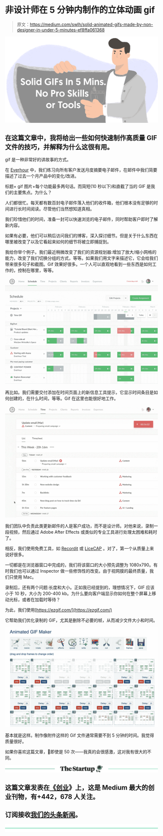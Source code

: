 # 非设计师在 5 分钟内制作的立体动画 gif

> 原文：<https://medium.com/swlh/solid-animated-gifs-made-by-non-designer-in-under-5-minutes-ef8ffa061368>

![](img/a102430a9793b492bd70a013fa89ce50.png)

## 在这篇文章中，我将给出一些如何快速制作高质量 GIF 文件的技巧，并解释为什么这很有用。

gif 是一种非常好的讲故事的方式。

在 [Everhour](https://everhour.com) 中，我们练习向所有客户发送月度摘要电子邮件，在邮件中我们简要描述了过去一个月产品中的变化/改进。

标题+ gif 图片+每个功能最多两句话。而简短(10 秒以下)和直截了当的 GIF 是我们的主要焦点。为什么？

人们都很忙。每天都有数百封电子邮件落入他们的收件箱，他们根本没有足够的时间进行长时间阅读。尽管他们当然想知道真相。

我们珍惜他们的时间，准备一封可以快速浏览的电子邮件，同时帮助客户即时了解新内容。

如果有必要，他们可以稍后访问我们的博客，深入探讨细节。但是关于什么东西在哪里被改变了以及它看起来如何的细节将被立即捕捉到。

我给你举个例子。我们最近稍微改变了我们的资源规划器:增加了放大/缩小网格的能力，改变了我们切换分组的方式，等等。如果我们用文字来描述它，它会给我们带来很多句子和截图。Gif 效果好很多。一个人可以直观地看到一些东西是如何工作的，控制在哪里，等等。

![](img/49528322b5c06e6ade0c2d5d562681b6.png)

再比如。我们需要交付添加在时间页面上的新信息工具提示，它显示时间条目是如何创建的，在什么时间，等等。Gif 在这里也能很好地工作。

![](img/a176d51d667def48b13b8c2e30a4bfc9.png)

我们团队中负责此类更新邮件的人是客户成功，而不是设计师。对他来说，录制一段视频，然后通过 Adobe After Effects 或类似的专业工具进行处理太困难和耗时了。

相反，我们使用免费工具，如 [Recordit](http://recordit.co/) 或 [LiceCAP](https://www.cockos.com/licecap/) 。对了，第一个从质量上来说好很多。

一切都是在浏览器窗口中完成的，我们将该窗口的大小预先调整为 1080x790。有时我们也可以通过 Inspector 做一些修饰性的改变。由于视网膜的最终质量，我们只使用 Mac。

录制后，还有两个问题:长度和大小。正如我已经提到的，理想情况下，GIF 应该小于 10 秒，大小为 200-400 kb。为什么要向客户端显示你如何在整个屏幕上移动光标，或者在加载时等待？

为此，我们使用[https://ezgif.com/](https://ezgif.com/)

它帮助我们优化录制的 GIF，尤其是删除不必要的帧，从而减少文件大小和时间。

![](img/015360eb5434c3a43586ca3fb6dfe569.png)

基本就是这样。制作像附件这样的 Gif 文件通常需要不到 5 分钟的时间。我觉得质量很好。

如果你喜欢这篇文章，👏即使是 50 次——我真的会很感激，这对我有很大的不同。

[![](img/308a8d84fb9b2fab43d66c117fcc4bb4.png)](https://medium.com/swlh)

## 这篇文章发表在[《创业](https://medium.com/swlh)》上，这是 Medium 最大的创业刊物，有+442，678 人关注。

## 订阅接收[我们的头条新闻](https://growthsupply.com/the-startup-newsletter/)。

[![](img/b0164736ea17a63403e660de5dedf91a.png)](https://medium.com/swlh)